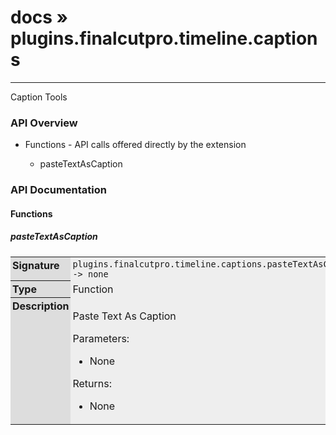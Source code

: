 # [docs](index.md) » plugins.finalcutpro.timeline.captions
---

Caption Tools

<style type="text/css">
	a { text-decoration: none; }
	a:hover { text-decoration: underline; }
	th { background-color: #DDDDDD; vertical-align: top; padding: 3px; }
	td { width: 100%; background-color: #EEEEEE; vertical-align: top; padding: 3px; }
	table { width: 100% ; border: 1px solid #0; text-align: left; }
	section > table table td { width: 0; }
</style>
<link rel="stylesheet" href="../../css/docs.css" type="text/css" media="screen" />
<h3>API Overview</h3>
<ul>
<li>Functions - API calls offered directly by the extension</li>
  <ul>
	<li><a href="#pasteTextAsCaption">pasteTextAsCaption</a></li>
  </ul>
</ul>
<h3>API Documentation</h3>
<h4 class="documentation-section">Functions</h4>
  <section id="pasteTextAsCaption">
	<h5><a href="#pasteTextAsCaption">pasteTextAsCaption</a></h5>
	<table>
	  <tr>
		<th>Signature</th>
		<td><code>plugins.finalcutpro.timeline.captions.pasteTextAsCaption() -&gt; none</code></td>
	  </tr>
	  <tr>
		<th>Type</th>
		<td>Function</td>
	  </tr>
	  <tr>
		<th>Description</th>
		<td><p>Paste Text As Caption</p>
<p>Parameters:</p>
<ul>
<li>None</li>
</ul>
<p>Returns:</p>
<ul>
<li>None</li>
</ul>
</td>
	  </tr>
	</table>
  </section>
